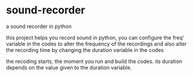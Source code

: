 # sound-recorder
a sound recorder in python

this project helps you record sound in python, you can configure the freq' variable in the codes to alter the frequency of the recordings and also alter the recording
time by changing the duration variable in the codes

the recoding starts, the moment you run and build the codes. 
its duration depends on the value given to the duration variable.
